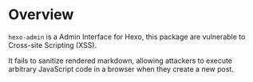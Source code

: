 # Overview

`hexo-admin` is a Admin Interface for Hexo, this package are vulnerable to Cross-site Scripting (XSS).

It fails to sanitize rendered markdown, allowing attackers to execute arbitrary JavaScript code in a browser when they create a new post.
